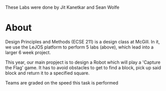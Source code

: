 These Labs were done by Jit Kanetkar and Sean Wolfe

About
=====

Design Principles and Methods (ECSE 211) is a design class at McGill. In it, we use the LeJOS platform to perform 5 labs (above), which lead into a larger 6 week project.

This year, our main propject is to design a Robot which will play a 'Capture the Flag' game. It has to avoid obstacles to get to find a block, pick up said block and return it to a specified square.

Teams are graded on the speed this task is performed
